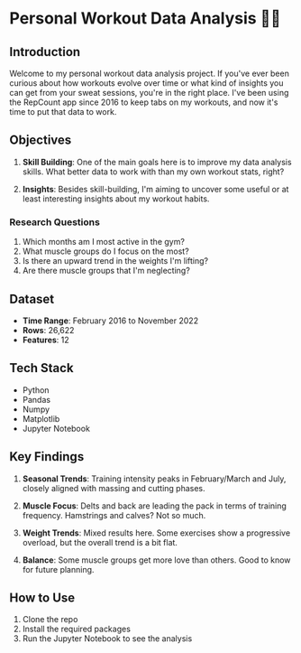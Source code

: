 
# Personal Workout Data Analysis 🏋️‍♂️

## Introduction

Welcome to my personal workout data analysis project. If you've ever been curious about how workouts evolve over time or what kind of insights you can get from your sweat sessions, you're in the right place. I've been using the RepCount app since 2016 to keep tabs on my workouts, and now it's time to put that data to work.

## Objectives

1. **Skill Building**: One of the main goals here is to improve my data analysis skills. What better data to work with than my own workout stats, right?
   
2. **Insights**: Besides skill-building, I'm aiming to uncover some useful or at least interesting insights about my workout habits.

### Research Questions

1. Which months am I most active in the gym?
2. What muscle groups do I focus on the most?
3. Is there an upward trend in the weights I'm lifting?
4. Are there muscle groups that I'm neglecting?

## Dataset

- **Time Range**: February 2016 to November 2022
- **Rows**: 26,622
- **Features**: 12

## Tech Stack

- Python
- Pandas
- Numpy
- Matplotlib
- Jupyter Notebook

## Key Findings

1. **Seasonal Trends**: Training intensity peaks in February/March and July, closely aligned with massing and cutting phases.
   
2. **Muscle Focus**: Delts and back are leading the pack in terms of training frequency. Hamstrings and calves? Not so much.
   
3. **Weight Trends**: Mixed results here. Some exercises show a progressive overload, but the overall trend is a bit flat.
   
4. **Balance**: Some muscle groups get more love than others. Good to know for future planning.

## How to Use

1. Clone the repo
2. Install the required packages
3. Run the Jupyter Notebook to see the analysis
